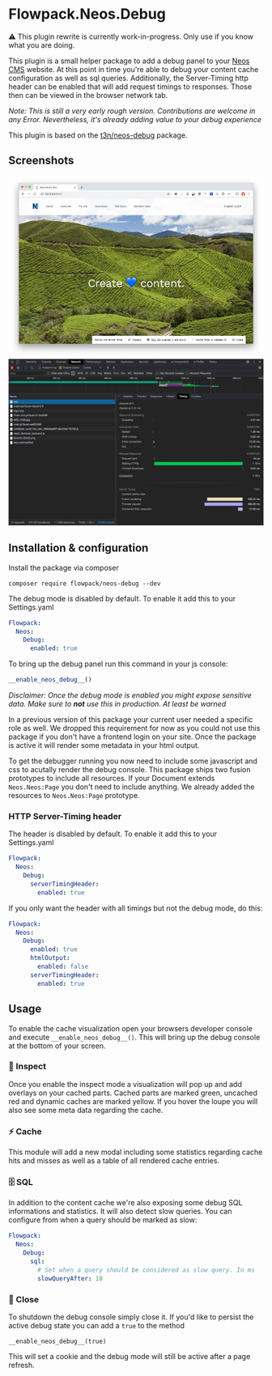 # Flowpack.Neos.Debug

⚠️ This plugin rewrite is currently work-in-progress. Only use if you know what you are doing.

This plugin is a small helper package to add a debug panel to your [Neos CMS](https://www.neoss.io) website. 
At this point in time you're able to debug your content cache configuration as well as sql queries.
Additionally, the Server-Timing http header can be enabled that will add request timings to responses. 
Those then can be viewed in the browser network tab.

_Note: This is still a very early rough version. Contributions are welcome in any Error. Nevertheless, it's already adding value to your debug experience_

This plugin is based on the [t3n/neos-debug](https://github.com/t3n/neos-debug) package.

## Screenshots

![Neos CMS Demo Site with enabled debug console](Documentation/debug-bar.jpg 'Neos CMS Demo Site with enabled debug console')
![Server-Timing header in the browser network tab](Documentation/server-timing.jpg 'Viewing the timings in the browser network tab')

## Installation & configuration

Install the package via composer

```
composer require flowpack/neos-debug --dev
```

The debug mode is disabled by default. To enable it add this to your Settings.yaml

```yaml
Flowpack:
  Neos:
    Debug:
      enabled: true
```

To bring up the debug panel run this command in your js console:
```js
__enable_neos_debug__()
```

_Disclaimer: Once the debug mode is enabled you might expose sensitive data. Make sure to **not** use this in production. At least be warned_

In a previous version of this package your current user needed a specific role as well. We dropped this requirement for now as you could not use this package if you don't have a frontend login on your site. Once the package is active it will render some metadata in your html output.

To get the debugger running you now need to include some javascript and css to acutally render the debug console. This package ships two fusion prototypes to include all resources. If your Document extends `Neos.Neos:Page` you don't need to include anything. We already added the resources to `Neos.Neos:Page` prototype.

### HTTP Server-Timing header   

The header is disabled by default. To enable it add this to your Settings.yaml

```yaml
Flowpack:
  Neos:
    Debug:
      serverTimingHeader:
        enabled: true
```   

If you only want the header with all timings but not the debug mode, do this:

```yaml
Flowpack:
  Neos:
    Debug:                                                  
      enabled: true
      htmlOutput:
        enabled: false
      serverTimingHeader:
        enabled: true
```

## Usage

To enable the cache visualization open your browsers developer console and execute
`__enable_neos_debug__()`. This will bring up the debug console at the bottom of your screen.

### 🔦 Inspect

Once you enable the inspect mode a visualization will pop up and add overlays on your cached parts. Cached parts are marked green, uncached red and dynamic caches are marked yellow. If you hover the loupe you will also see some meta data regarding the cache.

### ⚡️ Cache

This module will add a new modal including some statistics regarding cache hits and misses as well as a table of all rendered cache entries.

### 🗄 SQL

In addition to the content cache we're also exposing some debug SQL informations and statistics. It will also detect slow queries. You can configure from when a query should be marked as slow:

```yaml
Flowpack:
  Neos:
    Debug:
      sql:
        # Set when a query should be considered as slow query. In ms
        slowQueryAfter: 10
```

### 🚫 Close

To shutdown the debug console simply close it. If you'd like to persist the active debug state you can add a `true` to the method

```
__enable_neos_debug__(true)
```

This will set a cookie and the debug mode will still be active after a page refresh.
